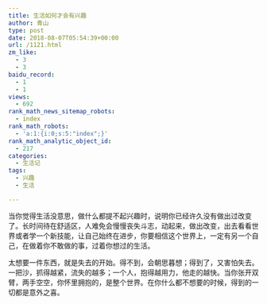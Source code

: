 ```yaml
---
title: 生活如何才会有兴趣
author: 青山
type: post
date: 2018-08-07T05:54:39+00:00
url: /1121.html
zm_like:
  - 3
  - 3
baidu_record:
  - 1
  - 1
views:
  - 692
rank_math_news_sitemap_robots:
  - index
rank_math_robots:
  - 'a:1:{i:0;s:5:"index";}'
rank_math_analytic_object_id:
  - 217
categories:
  - 生活记
tags:
  - 兴趣
  - 生活

---
```

当你觉得生活没意思，做什么都提不起兴趣时，说明你已经许久没有做出过改变了。长时间待在舒适区，人难免会慢慢丧失斗志，动起来，做出改变，出去看看世界或者学一个新技能，让自己始终在进步，你要相信这个世界上，一定有另一个自己，在做着你不敢做的事，过着你想过的生活。

太想要一件东西，就是失去的开始。得不到，会朝思暮想；得到了，又害怕失去。一把沙，抓得越紧，流失的越多；一个人，抱得越用力，他走的越快。当你张开双臂，两手空空，你怀里拥抱的，是整个世界。在你什么都不想要的时候，得到的一切都是意外之喜。